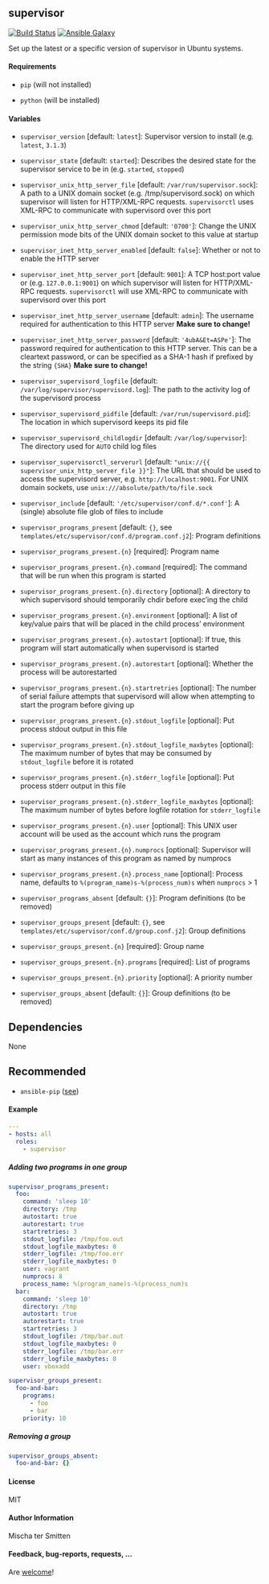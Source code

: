 ## supervisor

[![Build Status](https://travis-ci.org/Oefenweb/ansible-supervisor.svg?branch=master)](https://travis-ci.org/Oefenweb/ansible-supervisor) [![Ansible Galaxy](http://img.shields.io/badge/ansible--galaxy-supervisor-blue.svg)](https://galaxy.ansible.com/list#/roles/3238)

Set up the latest or a specific version of supervisor in Ubuntu systems.

#### Requirements

* `pip` (will not installed)

* `python` (will be installed)

#### Variables

* `supervisor_version` [default: `latest`]: Supervisor version to install (e.g. `latest`, `3.1.3`)
* `supervisor_state` [default: `started`]: Describes the desired state for the supervisor service to be in (e.g. `started`, `stopped`)
* `supervisor_unix_http_server_file` [default: `/var/run/supervisor.sock`]: A path to a UNIX domain socket (e.g. /tmp/supervisord.sock) on which supervisor will listen for HTTP/XML-RPC requests. `supervisorctl` uses XML-RPC to communicate with supervisord over this port
* `supervisor_unix_http_server_chmod` [default: `'0700'`]: Change the UNIX permission mode bits of the UNIX domain socket to this value at startup

* `supervisor_inet_http_server_enabled` [default: `false`]: Whether or not to enable the HTTP server
* `supervisor_inet_http_server_port` [default: `9001`]: A TCP host:port value or (e.g. `127.0.0.1:9001`) on which supervisor will listen for HTTP/XML-RPC requests. `supervisorctl` will use XML-RPC to communicate with supervisord over this port
* `supervisor_inet_http_server_username` [default: `admin`]: The username required for authentication to this HTTP server **Make sure to change!**
* `supervisor_inet_http_server_password` [default: `'4ubA&Et=ASPe'`]: The password required for authentication to this HTTP server. This can be a cleartext password, or can be specified as a SHA-1 hash if prefixed by the string `{SHA}` **Make sure to change!**

* `supervisor_supervisord_logfile` [default: `/var/log/supervisor/supervisord.log`]: The path to the activity log of the supervisord process
* `supervisor_supervisord_pidfile` [default: `/var/run/supervisord.pid`]: The location in which supervisord keeps its pid file
* `supervisor_supervisord_childlogdir` [default: `/var/log/supervisor`]: The directory used for `AUTO` child log files

* `supervisor_supervisorctl_serverurl` [default: `"unix://{{ supervisor_unix_http_server_file }}"`]: The URL that should be used to access the supervisord server, e.g. `http://localhost:9001`. For UNIX domain sockets, use `unix:///absolute/path/to/file.sock`

* `supervisor_include` [default: `'/etc/supervisor/conf.d/*.conf'`]: A (single) absolute file glob of files to include

* `supervisor_programs_present` [default: `{}`, see `templates/etc/supervisor/conf.d/program.conf.j2`]: Program definitions
* `supervisor_programs_present.{n}` [required]: Program name
* `supervisor_programs_present.{n}.command` [required]: The command that will be run when this program is started
* `supervisor_programs_present.{n}.directory` [optional]: A directory to which supervisord should temporarily chdir before exec’ing the child
* `supervisor_programs_present.{n}.environment` [optional]: A list of key/value pairs that will be placed in the child process’ environment
* `supervisor_programs_present.{n}.autostart` [optional]: If true, this program will start automatically when supervisord is started
* `supervisor_programs_present.{n}.autorestart` [optional]: Whether the process will be autorestarted
* `supervisor_programs_present.{n}.startretries` [optional]: The number of serial failure attempts that supervisord will allow when attempting to start the program before giving up
* `supervisor_programs_present.{n}.stdout_logfile` [optional]: Put process stdout output in this file
* `supervisor_programs_present.{n}.stdout_logfile_maxbytes` [optional]: The maximum number of bytes that may be consumed by `stdout_logfile` before it is rotated
* `supervisor_programs_present.{n}.stderr_logfile` [optional]: Put process stderr output in this file
* `supervisor_programs_present.{n}.stderr_logfile_maxbytes` [optional]: The maximum number of bytes before logfile rotation for `stderr_logfile`
* `supervisor_programs_present.{n}.user` [optional]: This UNIX user account will be used as the account which runs the program
* `supervisor_programs_present.{n}.numprocs` [optional]: Supervisor will start as many instances of this program as named by numprocs
* `supervisor_programs_present.{n}.process_name` [optional]: Process name, defaults to `%(program_name)s-%(process_num)s` when `numprocs` > 1
* `supervisor_programs_absent` [default: `{}`]: Program definitions (to be removed)
* `supervisor_groups_present` [default: `{}`, see `templates/etc/supervisor/conf.d/group.conf.j2`]: Group definitions
* `supervisor_groups_present.{n}` [required]: Group name
* `supervisor_groups_present.{n}.programs` [required]: List of programs
* `supervisor_groups_present.{n}.priority` [optional]: A priority number
* `supervisor_groups_absent` [default: `{}`]: Group definitions (to be removed)

## Dependencies

None

## Recommended

* `ansible-pip` ([see](https://github.com/Oefenweb/ansible-pip))

#### Example

```yaml
---
- hosts: all
  roles:
    - supervisor
```

##### Adding two programs in one group

```yaml
supervisor_programs_present:
  foo:
    command: 'sleep 10'
    directory: /tmp
    autostart: true
    autorestart: true
    startretries: 3
    stdout_logfile: /tmp/foo.out
    stdout_logfile_maxbytes: 0
    stderr_logfile: /tmp/foo.err
    stderr_logfile_maxbytes: 0
    user: vagrant
    numprocs: 8
    process_name: %(program_name)s-%(process_num)s
  bar:
    command: 'sleep 10'
    directory: /tmp
    autostart: true
    autorestart: true
    startretries: 3
    stdout_logfile: /tmp/bar.out
    stdout_logfile_maxbytes: 0
    stderr_logfile: /tmp/bar.err
    stderr_logfile_maxbytes: 0
    user: vboxadd

supervisor_groups_present:
  foo-and-bar:
    programs:
      - foo
      - bar
    priority: 10
```

##### Removing a group

```yaml
supervisor_groups_absent:
  foo-and-bar: {}
```

#### License

MIT

#### Author Information

Mischa ter Smitten

#### Feedback, bug-reports, requests, ...

Are [welcome](https://github.com/Oefenweb/ansible-supervisor/issues)!
